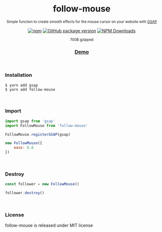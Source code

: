 <div align="center">
<br>

<h1>follow-mouse</h1>
<p><sup>Simple function to create smooth effects for the mouse cursor on your website with <a href="https://www.npmjs.com/package/gsap">GSAP</a></sup></p>

[![npm](https://img.shields.io/npm/v/follow-mouse.svg?colorB=brightgreen)](https://www.npmjs.com/package/follow-mouse)
[![GitHub package version](https://img.shields.io/github/package-json/v/ux-ui-pro/follow-mouse.svg)](https://github.com/ux-ui-pro/follow-mouse)
[![NPM Downloads](https://img.shields.io/npm/dm/follow-mouse.svg?style=flat)](https://www.npmjs.org/package/follow-mouse)

<sup>700B gzipped</sup>
<h3><a href="https://codepen.io/ux-ui/full/dygzNmz">Demo</a></h3>

</div>
<br>

### Installation
```
$ yarn add gsap
$ yarn add follow-mouse
```

<br>

### Import
```javascript
import gsap from 'gsap'
import FollowMouse from 'follow-mouse'

FollowMouse.registerGSAP(gsap)

new FollowMouse({
	ease: 0.8
})
```
<br>

### Destroy
```javascript
const follower = new FollowMouse()

follower.destroy()
```
<br>

### License
follow-mouse is released under MIT license
